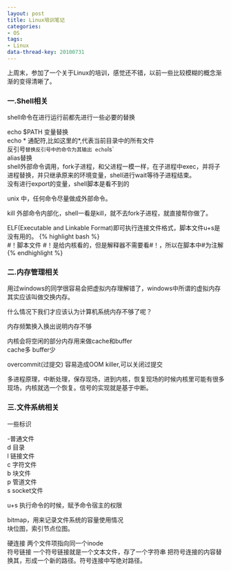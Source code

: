 ```yaml
---
layout: post
title: Linux培训笔记
categories:
- OS
tags:
- Linux
data-thread-key: 20100731
---
```


上周末，参加了一个关于Linux的培训，感觉还不错，以前一些比较模糊的概念渐渐的变得清晰了。

### 一.Shell相关

shell命令在进行运行前都先进行一些必要的替换

echo $PATH 变量替换  
echo * 通配符,比如这里的*,代表当前目录中的所有文件  
反引号` 替换反引号中的命令为其输出 echo `ls`  
alias替换  
shell外部命令调用，fork子进程，和父进程一模一样，在子进程中exec，并将子进程替换，并只继承原来的环境变量，shell进行wait等待子进程结束。  
没有进行export的变量，shell脚本是看不到的  

unix 中，任何命令尽量做成外部命令。  

kill 外部命令内部化，shell一看是kill，就不去fork子进程，就直接帮你做了。  

ELF(Executable and Linkable Format)即可执行连接文件格式，脚本文件u+s是没有用的。
{% highlight bash %}  
#！脚本文件 #！是给内核看的，但是解释器不需要看#！，所以在脚本中#为注解  
{% endhighlight %}
### 二.内存管理相关

用过windows的同学很容易会把虚拟内存理解错了，windows中所谓的虚拟内存其实应该叫做交换内存。  

什么情况下我们才应该认为计算机系统内存不够了呢？  

内存频繁换入换出说明内存不够  

内核会将空闲的部分内存用来做cache和buffer  
cache多 buffer少  

overcommit(过提交) 容易造成OOM killer,可以关闭过提交  

多进程原理，中断处理，保存现场，进到内核，恢复现场的时候内核里可能有很多现场，内核就选一个恢复。信号的实现就是基于中断。  
 
### 三.文件系统相关

一些标识

-普通文件  
d 目录  
l 链接文件  
c 字符文件  
b 块文件   
p 管道文件   
s socket文件  

u+s 执行命令的时候，赋予命令宿主的权限  

bitmap，用来记录文件系统的容量使用情况  
块位图，索引节点位图。  

硬连接 两个文件项指向同一个inode  
符号链接 一个符号链接就是一个文本文件，存了一个字符串 把符号连接的内容替换其，形成一个新的路径。符号连接中写绝对路径。  
